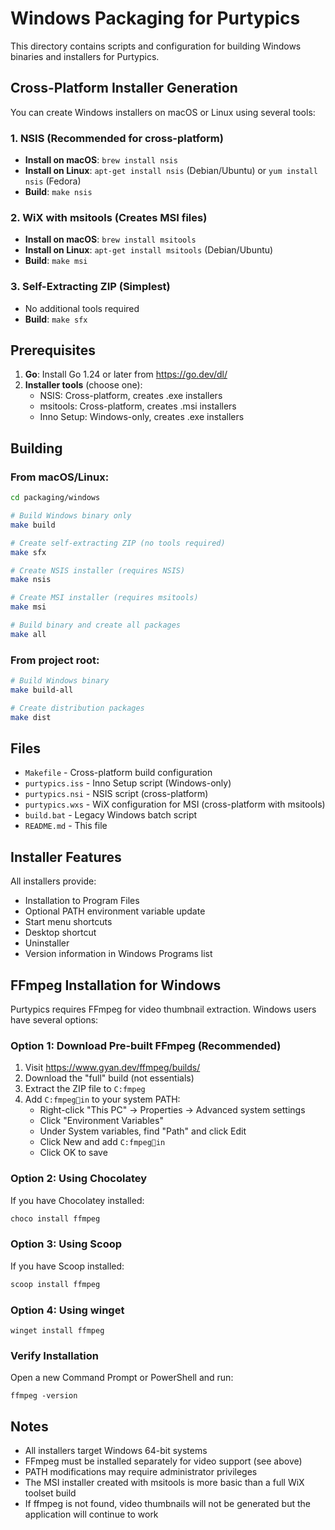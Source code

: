 # Windows Packaging for Purtypics

This directory contains scripts and configuration for building Windows binaries and installers for Purtypics.

## Cross-Platform Installer Generation

You can create Windows installers on macOS or Linux using several tools:

### 1. NSIS (Recommended for cross-platform)
- **Install on macOS**: `brew install nsis`
- **Install on Linux**: `apt-get install nsis` (Debian/Ubuntu) or `yum install nsis` (Fedora)
- **Build**: `make nsis`

### 2. WiX with msitools (Creates MSI files)
- **Install on macOS**: `brew install msitools`
- **Install on Linux**: `apt-get install msitools` (Debian/Ubuntu)
- **Build**: `make msi`

### 3. Self-Extracting ZIP (Simplest)
- No additional tools required
- **Build**: `make sfx`

## Prerequisites

1. **Go**: Install Go 1.24 or later from https://go.dev/dl/
2. **Installer tools** (choose one):
   - NSIS: Cross-platform, creates .exe installers
   - msitools: Cross-platform, creates .msi installers
   - Inno Setup: Windows-only, creates .exe installers

## Building

### From macOS/Linux:

```bash
cd packaging/windows

# Build Windows binary only
make build

# Create self-extracting ZIP (no tools required)
make sfx

# Create NSIS installer (requires NSIS)
make nsis

# Create MSI installer (requires msitools)
make msi

# Build binary and create all packages
make all
```

### From project root:

```bash
# Build Windows binary
make build-all

# Create distribution packages
make dist
```

## Files

- `Makefile` - Cross-platform build configuration
- `purtypics.iss` - Inno Setup script (Windows-only)
- `purtypics.nsi` - NSIS script (cross-platform)
- `purtypics.wxs` - WiX configuration for MSI (cross-platform with msitools)
- `build.bat` - Legacy Windows batch script
- `README.md` - This file

## Installer Features

All installers provide:
- Installation to Program Files
- Optional PATH environment variable update
- Start menu shortcuts
- Desktop shortcut
- Uninstaller
- Version information in Windows Programs list

## FFmpeg Installation for Windows

Purtypics requires FFmpeg for video thumbnail extraction. Windows users have several options:

### Option 1: Download Pre-built FFmpeg (Recommended)
1. Visit https://www.gyan.dev/ffmpeg/builds/
2. Download the "full" build (not essentials)
3. Extract the ZIP file to `C:fmpeg`
4. Add `C:fmpegin` to your system PATH:
   - Right-click "This PC" → Properties → Advanced system settings
   - Click "Environment Variables"
   - Under System variables, find "Path" and click Edit
   - Click New and add `C:fmpegin`
   - Click OK to save

### Option 2: Using Chocolatey
If you have Chocolatey installed:
```powershell
choco install ffmpeg
```

### Option 3: Using Scoop
If you have Scoop installed:
```powershell
scoop install ffmpeg
```

### Option 4: Using winget
```
winget install ffmpeg
```

### Verify Installation
Open a new Command Prompt or PowerShell and run:
```
ffmpeg -version
```

## Notes

- All installers target Windows 64-bit systems
- FFmpeg must be installed separately for video support (see above)
- PATH modifications may require administrator privileges
- The MSI installer created with msitools is more basic than a full WiX toolset build
- If ffmpeg is not found, video thumbnails will not be generated but the application will continue to work
